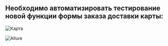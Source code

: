 

## Необходимо автоматизировать тестирование новой функции формы заказа доставки карты:

![Карта](https://github.com/netology-code/aqa-homeworks/blob/master/patterns/pic/order.png)

![Allure](https://user-images.githubusercontent.com/121516669/241010698-5fe54445-cde8-4b88-80fe-cf75d6802656.png)
